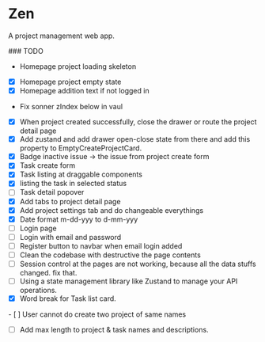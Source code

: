 # Zen

A project management web app.

### TODO

- Homepage project loading skeleton
- [x] Homepage project empty state
- [x] Homepage addition text if not logged in
- Fix sonner zIndex below in vaul
- [x] When project created successfully, close the drawer or route the project detail page
- [x] Add zustand and add drawer open-close state from there and add this property to EmptyCreateProjectCard.
- [x] Badge inactive issue -> the issue from project create form
- [x] Task create form
- [x] Task listing at draggable components
- [x] listing the task in selected status
- [ ] Task detail popover
- [x] Add tabs to project detail page
- [x] Add project settings tab and do changeable everythings
- [x] Date format m-dd-yyy to d-mm-yyy
- [ ] Login page
- [ ] Login with email and password
- [ ] Register button to navbar when email login added
- [ ] Clean the codebase with destructive the page contents
- [ ] Session control at the pages are not working, because all the data stuffs changed. fix that.
- [ ] Using a state management library like Zustand to manage your API operations.
- [x] Word break for Task list card.

- [ ] User cannot do create two project of same names

- [ ] Add max length to project & task names and descriptions.
